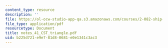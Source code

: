 ```yaml
---
content_type: resource
description: ''
file: https://ol-ocw-studio-app-qa.s3.amazonaws.com/courses/2-082-ship-structural-analysis-design-13-122-spring-2003/b225d721e9e781d80681e0e1341c3ac3_notes_41_CST_triangle.pdf
file_type: application/pdf
resourcetype: Document
title: notes_41_CST_triangle.pdf
uid: b225d721-e9e7-81d8-0681-e0e1341c3ac3
---
```

